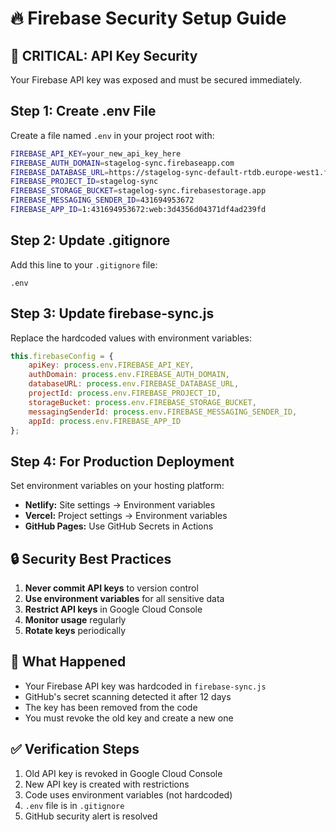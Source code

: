 # 🔥 Firebase Security Setup Guide

## 🚨 CRITICAL: API Key Security

Your Firebase API key was exposed and must be secured immediately.

## Step 1: Create .env File

Create a file named `.env` in your project root with:

```bash
FIREBASE_API_KEY=your_new_api_key_here
FIREBASE_AUTH_DOMAIN=stagelog-sync.firebaseapp.com
FIREBASE_DATABASE_URL=https://stagelog-sync-default-rtdb.europe-west1.firebasedatabase.app
FIREBASE_PROJECT_ID=stagelog-sync
FIREBASE_STORAGE_BUCKET=stagelog-sync.firebasestorage.app
FIREBASE_MESSAGING_SENDER_ID=431694953672
FIREBASE_APP_ID=1:431694953672:web:3d4356d04371df4ad239fd
```

## Step 2: Update .gitignore

Add this line to your `.gitignore` file:
```
.env
```

## Step 3: Update firebase-sync.js

Replace the hardcoded values with environment variables:

```javascript
this.firebaseConfig = {
    apiKey: process.env.FIREBASE_API_KEY,
    authDomain: process.env.FIREBASE_AUTH_DOMAIN,
    databaseURL: process.env.FIREBASE_DATABASE_URL,
    projectId: process.env.FIREBASE_PROJECT_ID,
    storageBucket: process.env.FIREBASE_STORAGE_BUCKET,
    messagingSenderId: process.env.FIREBASE_MESSAGING_SENDER_ID,
    appId: process.env.FIREBASE_APP_ID
};
```

## Step 4: For Production Deployment

Set environment variables on your hosting platform:
- **Netlify:** Site settings → Environment variables
- **Vercel:** Project settings → Environment variables
- **GitHub Pages:** Use GitHub Secrets in Actions

## 🔒 Security Best Practices

1. **Never commit API keys** to version control
2. **Use environment variables** for all sensitive data
3. **Restrict API keys** in Google Cloud Console
4. **Monitor usage** regularly
5. **Rotate keys** periodically

## 🚨 What Happened

- Your Firebase API key was hardcoded in `firebase-sync.js`
- GitHub's secret scanning detected it after 12 days
- The key has been removed from the code
- You must revoke the old key and create a new one

## ✅ Verification Steps

1. Old API key is revoked in Google Cloud Console
2. New API key is created with restrictions
3. Code uses environment variables (not hardcoded)
4. `.env` file is in `.gitignore`
5. GitHub security alert is resolved
